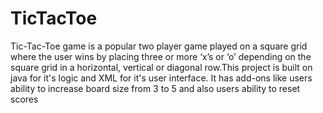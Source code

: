 # TicTacToe
Tic-Tac-Toe game is a popular two player game played on a square grid where the user wins by placing three or more ‘x’s or ‘o’ depending on the square grid in a horizontal, vertical or diagonal row.This project is built on java for it's logic and XML for it's user interface. It has add-ons like users ability to increase board size from 3 to 5 and also users ability to reset scores
